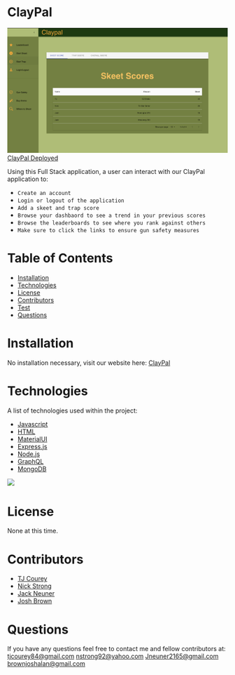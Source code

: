 # ClayPal

![Screenshot](client/src/components/img/cpscreenshoot.png)
[ClayPal Deployed]()

Using this Full Stack application, a user can interact with our ClayPal application to:

- `Create an account`
- `Login or logout of the application`
- `Add a skeet and trap score`
- `Browse your dashbaord to see a trend in your previous scores`
- `Browse the leaderboards to see where you rank against others`
- `Make sure to click the links to ensure gun safety measures`

# Table of Contents

- [Installation](#installation)
- [Technologies](#technologies)
- [License](#license)
- [Contributors](#contributors)
- [Test](#tests)
- [Questions](#questions)

# Installation

No installation necessary, visit our website here:
[ClayPal]()

# Technologies

A list of technologies used within the project:

- [Javascript](https://www.javascript.com/)
- [HTML](https://html.com/)
- [MaterialUI](https://material-ui.com/)
- [Express.js](https://expressjs.com/)
- [Node.js](https://nodejs.org/en/)
- [GraphQL](https://graphql.org/)
- [MongoDB](https://www.mongodb.com/)

<img src = https://j.gifs.com/GRZ5g3.gif>

# License

None at this time.

# Contributors

- [TJ Courey](https://github.com/TJCourey)
- [Nick Strong](https://github.com/strong-one)
- [Jack Neuner](https://github.com/jneuner21)
- [Josh Brown](https://github.com/Brownies-SE)

# Questions

If you have any questions feel free to contact me and fellow contributors at:  
tjcourey84@gmail.com
nstrong92@yahoo.com
Jneuner2165@gmail.com
brownjoshalan@gmail.com
